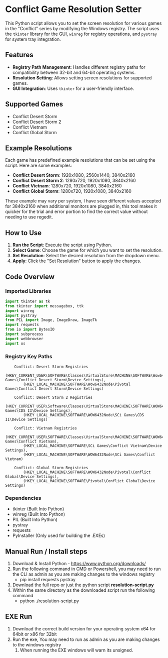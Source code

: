 # Conflict Game Resolution Setter

This Python script allows you to set the screen resolution for various games in the "Conflict" series by modifying the Windows registry. The script uses the `tkinter` library for the GUI, `winreg` for registry operations, and `pystray` for system tray integration.

## Features

- **Registry Path Management**: Handles different registry paths for compatibility between 32-bit and 64-bit operating systems.
- **Resolution Setting**: Allows setting screen resolutions for supported games.
- **GUI Integration**: Uses `tkinter` for a user-friendly interface.

## Supported Games

- Conflict Desert Storm
- Conflict Desert Storm 2
- Conflict Vietnam
- Conflict Global Storm

## Example Resolutions

Each game has predefined example resolutions that can be set using the script. Here are some examples:

- **Conflict Desert Storm**: 1920x1080, 2560x1440, 3840x2160
- **Conflict Desert Storm 2**: 1280x720, 1920x1080, 3840x2160
- **Conflict Vietnam**: 1280x720, 1920x1080, 3840x2160
- **Conflict Global Storm**: 1280x720, 1920x1080, 3840x2160

These example may vary per system, I have seen different values accepted for 3840x2160 when additional monitors are plugged in, this tool makes it quicker for the trial and error portion to find the correct value without needing to use regedit.

## How to Use

1. **Run the Script**: Execute the script using Python.
2. **Select Game**: Choose the game for which you want to set the resolution.
3. **Set Resolution**: Select the desired resolution from the dropdown menu.
4. **Apply**: Click the "Set Resolution" button to apply the changes.

## Code Overview

### Imported Libraries

```python
import tkinter as tk
from tkinter import messagebox, ttk
import winreg
import pystray
from PIL import Image, ImageDraw, ImageTk
import requests
from io import BytesIO
import subprocess
import webbrowser
import os
```

### Registry Key Paths
```
    Conflict: Desert Storm Registries
        (HKEY_CURRENT_USER\SOFTWARE\Classes\VirtualStore\MACHINE\SOFTWARE\Wow6432Node\Pivotal Games\Conflict Desert Storm\Device Settings),
        (HKEY_LOCAL_MACHINE\SOFTWARE\Wow6432Node\Pivotal Games\Conflict Desert Storm\Device Settings)

    Conflict: Desert Storm 2 Registries
        (HKEY_CURRENT_USER\Software\Classes\VirtualStore\MACHINE\SOFTWARE\WOW6432Node\SCi Games\CDS II\Device Settings),
        (HKEY_LOCAL_MACHINE\SOFTWARE\WOW6432Node\SCi Games\CDS II\Device Settings)

    Conflict: Vietnam Registries
        (HKEY_CURRENT_USER\SOFTWARE\Classes\VirtualStore\MACHINE\SOFTWARE\WOW6432Node\SCi Games\Conflict Vietnam),
        (HKEY_LOCAL_MACHINE\SOFTWARE\SCi Games\Conflict Vietnam\Device Settings),
        (HKEY_LOCAL_MACHINE\SOFTWARE\WOW6432Node\SCi Games\Conflict Vietnam)

    Conflict: Global Storm Registries
        (HKEY_LOCAL_MACHINE\SOFTWARE\WOW6432Node\Pivotal\Conflict Global\Device Settings),
        (HKEY_LOCAL_MACHINE\SOFTWARE\Pivotal\Conflict Global\Device Settings)
```

### Dependencies

- tkinter (Built Into Python)
- winreg (Built Into Python)
- PIL (Built Into Python)
- pystray
- requests
- PyInstaller (Only used for building the .EXEs)

## Manual Run / Install steps

1. Download & Install Python - https://www.python.org/downloads/
2. Run the following command in CMD or Powershell, you may need to run the CLI as admin as you are making changes to the windows registry
   - pip install requests pystray
3. Download the full repo or just the python script **resolution-script.py**
4. Within the same directory as the downloaded script run the following command
   - python ./resolution-script.py

## EXE Run

1. Download the correct build version for your operating system x64 for 64bit or x86 for 32bit
2. Run the exe, You may need to run as admin as you are making changes to the windows registry
   1. When running the EXE windows will warn its unsigned.